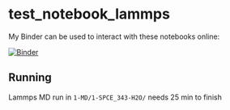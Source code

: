 # test_notebook_lammps

My Binder can be used to interact with these notebooks online:

[![Binder](https://mybinder.org/badge_logo.svg)](https://mybinder.org/v2/gh/axgmz/test_notebook_lammps/HEAD)

## Running

Lammps MD run in `1-MD/1-SPCE_343-H2O/` needs 25 min to finish

